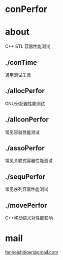 # conPerfor

# about
C++ STL 容器性能测试



## ./conTime
通用测试工具
## ./allocPerfor
GNU分配器性能测试
## ./allconPerfor
常见容器性能测试
## ./assoPerfor
常见关联式容器性能测试
## ./sequPerfor
常见序列容器性能测试
## ./movePerfor
C++移动语义对性能影响

# mail
fenneishitiger@gmail.com
